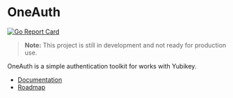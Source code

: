 # OneAuth

[![Go Report Card](https://goreportcard.com/badge/github.com/vitalvas/oneauth)](https://goreportcard.com/report/github.com/vitalvas/oneauth)

> **Note:**
> This project is still in development and not ready for production use.

OneAuth is a simple authentication toolkit for works with Yubikey.

* [Documentation](https://oneauth.vitalvas.dev/)
* [Roadmap](https://oneauth.vitalvas.dev/roadmap/)
